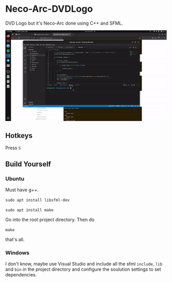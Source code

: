 # Neco-Arc-DVDLogo
DVD Logo but it's Neco-Arc done using C++ and SFML.

![output](https://github.com/adenosinetp10/Neco-Arc-DVDLogo/blob/main/output.gif)

## Hotkeys

Press `S`

## Build Yourself
### Ubuntu
Must have g++.

  ```sudo apt install libsfml-dev```
  
  ```sudo apt install make```
  
 Go into the root project directory. 
 Then do 
 
 ```make```
 
 that's all.
 
 ### Windows
 
 I don't know, maybe use Visual Studio and include all the sfml `include`, `lib` and `bin` in the project directory and configure the soulution settings to set dependencies.
